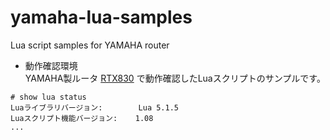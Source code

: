 # yamaha-lua-samples
Lua script samples for YAMAHA router

* 動作確認環境  
YAMAHA製ルータ [RTX830][RTX830] で動作確認したLuaスクリプトのサンプルです。

```
# show lua status
Luaライブラリバージョン:        Lua 5.1.5
Luaスクリプト機能バージョン:    1.08
...
```

[RTX830]:https://network.yamaha.com/products/routers/rtx830/index